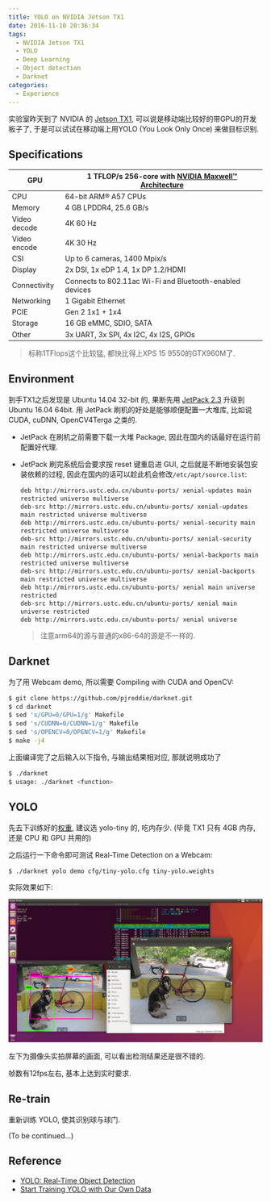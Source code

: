 ```yaml
---
title: YOLO on NVIDIA Jetson TX1
date: 2016-11-10 20:36:34
tags:
  - NVIDIA Jetson TX1
  - YOLO
  - Deep Learning
  - Object detection
  - Darknet
categories:
  - Experience
---
```


实验室昨天到了 NVIDIA 的 [Jetson TX1](http://www.nvidia.com/object/jetson-tx1-module.html), 可以说是移动端比较好的带GPU的开发板子了, 于是可以试试在移动端上用YOLO (You Look Only Once) 来做目标识别.

<!-- more -->

## Specifications

| GPU          | 1 TFLOP/s 256-core with [NVIDIA Maxwell™ Architecture](https://developer.nvidia.com/maxwell-compute-architecture) |
| ------------ | ---------------------------------------- |
| CPU          | 64-bit ARM® A57 CPUs                     |
| Memory       | 4 GB LPDDR4, 25.6 GB/s                   |
| Video decode | 4K 60 Hz                                 |
| Video encode | 4K 30 Hz                                 |
| CSI          | Up to 6 cameras, 1400 Mpix/s             |
| Display      | 2x DSI, 1x eDP 1.4, 1x DP 1.2/HDMI       |
| Connectivity | Connects to 802.11ac Wi-Fi and Bluetooth-enabled devices |
| Networking   | 1 Gigabit Ethernet                       |
| PCIE         | Gen 2 1x1 + 1x4                          |
| Storage      | 16 GB eMMC, SDIO, SATA                   |
| Other        | 3x UART, 3x SPI, 4x I2C, 4x I2S, GPIOs   |

> 标称1TFlops这个比较猛, 都快比得上XPS 15 9550的GTX960M了.

## Environment

到手TX1之后发现是 Ubuntu 14.04 32-bit 的, 果断先用 [JetPack 2.3](https://developer.nvidia.com/embedded/jetpack) 升级到 Ubuntu 16.04 64bit. 用 JetPack 刷机的好处是能够顺便配置一大堆库, 比如说 CUDA, cuDNN, OpenCV4Terga 之类的.

* JetPack 在刷机之前需要下载一大堆 Package, 因此在国内的话最好在运行前配置好代理.

* JetPack 刷完系统后会要求按 reset 键重启进 GUI, 之后就是不断地安装包安装依赖的过程, 因此在国内的话可以趁此机会修改`/etc/apt/source.list`:

  ```
  deb http://mirrors.ustc.edu.cn/ubuntu-ports/ xenial-updates main restricted universe multiverse
  deb-src http://mirrors.ustc.edu.cn/ubuntu-ports/ xenial-updates main restricted universe multiverse
  deb http://mirrors.ustc.edu.cn/ubuntu-ports/ xenial-security main restricted universe multiverse
  deb-src http://mirrors.ustc.edu.cn/ubuntu-ports/ xenial-security main restricted universe multiverse
  deb http://mirrors.ustc.edu.cn/ubuntu-ports/ xenial-backports main restricted universe multiverse
  deb-src http://mirrors.ustc.edu.cn/ubuntu-ports/ xenial-backports main restricted universe multiverse
  deb http://mirrors.ustc.edu.cn/ubuntu-ports/ xenial main universe restricted
  deb-src http://mirrors.ustc.edu.cn/ubuntu-ports/ xenial main universe restricted
  deb http://mirrors.ustc.edu.cn/ubuntu-ports/ xenial universe
  ```

  > 注意arm64的源与普通的x86-64的源是不一样的.

## Darknet

为了用 Webcam demo, 所以需要 Compiling with CUDA and OpenCV:

```bash
$ git clone https://github.com/pjreddie/darknet.git
$ cd darknet
$ sed 's/GPU=0/GPU=1/g' Makefile
$ sed 's/CUDNN=0/CUDNN=1/g' Makefile
$ sed 's/OPENCV=0/OPENCV=1/g' Makefile
$ make -j4
```

上面编译完了之后输入以下指令, 与输出结果相对应, 那就说明成功了

```bash
$ ./darknet
$ usage: ./darknet <function>
```

## YOLO

先去下训练好的[权重](http://pjreddie.com/darknet/yolo/#models), 建议选 yolo-tiny 的, 吃内存少. (毕竟 TX1 只有 4GB 内存, 还是 CPU 和 GPU 共用的)

之后运行一下命令即可测试 Real-Time Detection on a Webcam:

```bash
$ ./darknet yolo demo cfg/tiny-yolo.cfg tiny-yolo.weights
```

实际效果如下:

 ![yolo-tiny_on_TX1](/images/yolo-tiny_on_TX1.png)

左下为摄像头实拍屏幕的画面, 可以看出检测结果还是很不错的.

帧数有12fps左右, 基本上达到实时要求.

## Re-train

重新训练 YOLO, 使其识别球与球门.

(To be continued...)

## Reference

* [YOLO: Real-Time Object Detection](http://pjreddie.com/darknet/yolo/)
* [Start Training YOLO with Our Own Data](http://guanghan.info/blog/en/my-works/train-yolo/)